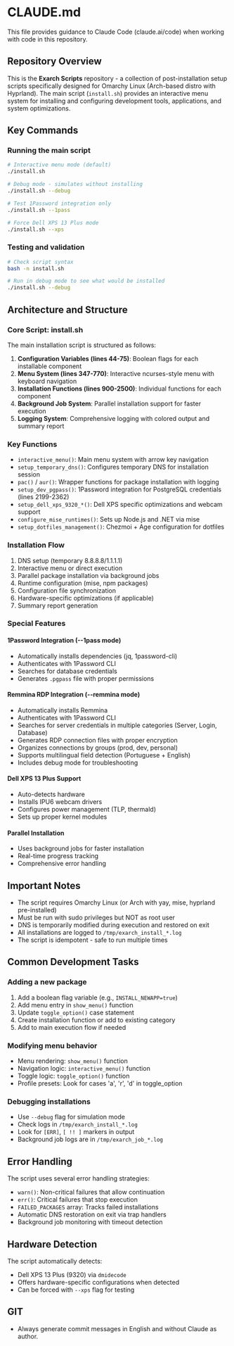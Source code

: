 # CLAUDE.md

This file provides guidance to Claude Code (claude.ai/code) when working with code in this repository.

## Repository Overview

This is the **Exarch Scripts** repository - a collection of post-installation setup scripts specifically designed for Omarchy Linux (Arch-based distro with Hyprland). The main script (`install.sh`) provides an interactive menu system for installing and configuring development tools, applications, and system optimizations.

## Key Commands

### Running the main script
```bash
# Interactive menu mode (default)
./install.sh

# Debug mode - simulates without installing
./install.sh --debug

# Test 1Password integration only
./install.sh --1pass

# Force Dell XPS 13 Plus mode
./install.sh --xps
```

### Testing and validation
```bash
# Check script syntax
bash -n install.sh

# Run in debug mode to see what would be installed
./install.sh --debug
```

## Architecture and Structure

### Core Script: install.sh

The main installation script is structured as follows:

1. **Configuration Variables (lines 44-75)**: Boolean flags for each installable component
2. **Menu System (lines 347-770)**: Interactive ncurses-style menu with keyboard navigation
3. **Installation Functions (lines 900-2500)**: Individual functions for each component
4. **Background Job System**: Parallel installation support for faster execution
5. **Logging System**: Comprehensive logging with colored output and summary report

### Key Functions

- `interactive_menu()`: Main menu system with arrow key navigation
- `setup_temporary_dns()`: Configures temporary DNS for installation session
- `pac()` / `aur()`: Wrapper functions for package installation with logging
- `setup_dev_pgpass()`: 1Password integration for PostgreSQL credentials (lines 2199-2362)
- `setup_dell_xps_9320_*()`: Dell XPS specific optimizations and webcam support
- `configure_mise_runtimes()`: Sets up Node.js and .NET via mise
- `setup_dotfiles_management()`: Chezmoi + Age configuration for dotfiles

### Installation Flow

1. DNS setup (temporary 8.8.8.8/1.1.1.1)
2. Interactive menu or direct execution
3. Parallel package installation via background jobs
4. Runtime configuration (mise, npm packages)
5. Configuration file synchronization
6. Hardware-specific optimizations (if applicable)
7. Summary report generation

### Special Features

#### 1Password Integration (--1pass mode)
- Automatically installs dependencies (jq, 1password-cli)
- Authenticates with 1Password CLI
- Searches for database credentials
- Generates `.pgpass` file with proper permissions

#### Remmina RDP Integration (--remmina mode)
- Automatically installs Remmina
- Authenticates with 1Password CLI
- Searches for server credentials in multiple categories (Server, Login, Database)
- Generates RDP connection files with proper encryption
- Organizes connections by groups (prod, dev, personal)
- Supports multilingual field detection (Portuguese + English)
- Includes debug mode for troubleshooting

#### Dell XPS 13 Plus Support
- Auto-detects hardware
- Installs IPU6 webcam drivers
- Configures power management (TLP, thermald)
- Sets up proper kernel modules

#### Parallel Installation
- Uses background jobs for faster installation
- Real-time progress tracking
- Comprehensive error handling

## Important Notes

- The script requires Omarchy Linux (or Arch with yay, mise, hyprland pre-installed)
- Must be run with sudo privileges but NOT as root user
- DNS is temporarily modified during execution and restored on exit
- All installations are logged to `/tmp/exarch_install_*.log`
- The script is idempotent - safe to run multiple times

## Common Development Tasks

### Adding a new package
1. Add a boolean flag variable (e.g., `INSTALL_NEWAPP=true`)
2. Add menu entry in `show_menu()` function
3. Update `toggle_option()` case statement
4. Create installation function or add to existing category
5. Add to main execution flow if needed

### Modifying menu behavior
- Menu rendering: `show_menu()` function
- Navigation logic: `interactive_menu()` function
- Toggle logic: `toggle_option()` function
- Profile presets: Look for cases 'a', 'r', 'd' in toggle_option

### Debugging installations
- Use `--debug` flag for simulation mode
- Check logs in `/tmp/exarch_install_*.log`
- Look for `[ERR]`, `[ !! ]` markers in output
- Background job logs are in `/tmp/exarch_job_*.log`

## Error Handling

The script uses several error handling strategies:
- `warn()`: Non-critical failures that allow continuation
- `err()`: Critical failures that stop execution
- `FAILED_PACKAGES` array: Tracks failed installations
- Automatic DNS restoration on exit via trap handlers
- Background job monitoring with timeout detection

## Hardware Detection

The script automatically detects:
- Dell XPS 13 Plus (9320) via `dmidecode`
- Offers hardware-specific configurations when detected
- Can be forced with `--xps` flag for testing

## GIT
- Always generate commit messages in English and without Claude as author.
